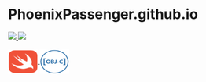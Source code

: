 # PhoenixPassenger.github.io
 <div>
  <a href="https://github.com/PhoenixPassenger">
  <img height="180em" src="https://github-readme-stats.vercel.app/api?username=PhoenixPassenger&show_icons=true&theme=dracula&include_all_commits=true&count_private=true&"/>
  <img height="180em" src="https://github-readme-stats.vercel.app/api/top-langs/?username=PhoenixPassenger&layout=compact&langs_count=7&theme=dracula&card_width=250&hide=html"/>
</div>
<div style="display: inline_block"><br>
  <img align="center" alt="PhoenixPassenger-Js" height="50" width="60" src="https://raw.githubusercontent.com/devicons/devicon/master/icons/swift/swift-original.svg">
  <img align="center" alt="PhoenixPassenger-OBJC" height="50" width="60" src="https://raw.githubusercontent.com/devicons/devicon/master/icons/objectivec/objectivec-plain.svg">
</div>
